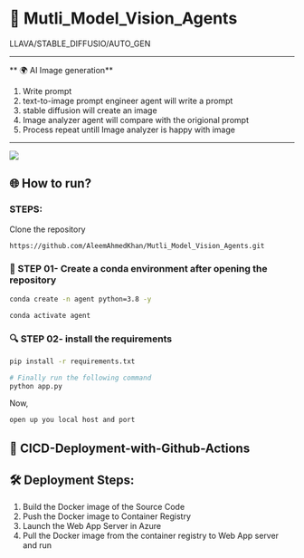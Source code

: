 # 🧪 Mutli_Model_Vision_Agents
LLAVA/STABLE_DIFFUSIO/AUTO_GEN


*****
** 🌍 AI Image generation**
1. Write prompt
2. text-to-image prompt engineer agent will write a prompt
3. stable diffusion will create an image
4. Image analyzer agent will compare with the origional prompt
5. Process repeat untill Image analyzer is happy with image

*****

![](europeana-5TK1F5VfdIk-unsplash.jpg)

## 🌐 How to run?
### STEPS:

Clone the repository

```bash
https://github.com/AleemAhmedKhan/Mutli_Model_Vision_Agents.git
```
### 💽  STEP 01- Create a conda environment after opening the repository
    
```bash
conda create -n agent python=3.8 -y
```

```bash
conda activate agent
```


###  🔍 STEP 02- install the requirements
```bash
pip install -r requirements.txt
```


```bash
# Finally run the following command
python app.py
```

Now,
```bash
open up you local host and port
```


## 📡 CICD-Deployment-with-Github-Actions

## 🛠 Deployment Steps:

1. Build the Docker image of the Source Code
2. Push the Docker image to Container Registry
3. Launch the Web App Server in Azure 
4. Pull the Docker image from the container registry to Web App server and run 
